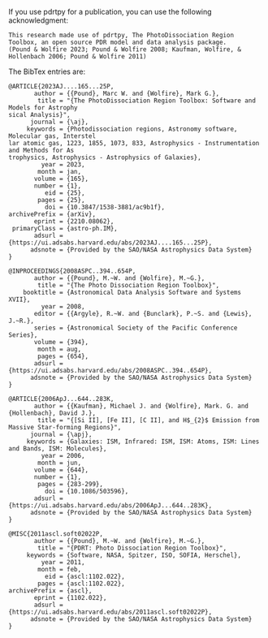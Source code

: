 If you use pdrtpy for a publication, you can use the following acknowledgment:

    This research made use of pdrtpy, The PhotoDissociation Region Toolbox, an open source PDR model and data analysis package.
    (Pound & Wolfire 2023; Pound & Wolfire 2008; Kaufman, Wolfire, & Hollenbach 2006; Pound & Wolfire 2011)

The BibTex entries are:

    @ARTICLE{2023AJ....165...25P,
           author = {{Pound}, Marc W. and {Wolfire}, Mark G.},
            title = "{The PhotoDissociation Region Toolbox: Software and Models for Astrophy
    sical Analysis}",
          journal = {\aj},
         keywords = {Photodissociation regions, Astronomy software, Molecular gas, Interstel
    lar atomic gas, 1223, 1855, 1073, 833, Astrophysics - Instrumentation and Methods for As
    trophysics, Astrophysics - Astrophysics of Galaxies},
             year = 2023,
            month = jan,
           volume = {165},
           number = {1},
              eid = {25},
            pages = {25},
              doi = {10.3847/1538-3881/ac9b1f},
    archivePrefix = {arXiv},
           eprint = {2210.08062},
     primaryClass = {astro-ph.IM},
           adsurl = {https://ui.adsabs.harvard.edu/abs/2023AJ....165...25P},
          adsnote = {Provided by the SAO/NASA Astrophysics Data System}
    }

    @INPROCEEDINGS{2008ASPC..394..654P,
           author = {{Pound}, M.~W. and {Wolfire}, M.~G.},
            title = "{The Photo Dissociation Region Toolbox}",
        booktitle = {Astronomical Data Analysis Software and Systems XVII},
             year = 2008,
           editor = {{Argyle}, R.~W. and {Bunclark}, P.~S. and {Lewis}, J.~R.},
           series = {Astronomical Society of the Pacific Conference Series},
           volume = {394},
            month = aug,
            pages = {654},
           adsurl = {https://ui.adsabs.harvard.edu/abs/2008ASPC..394..654P},
          adsnote = {Provided by the SAO/NASA Astrophysics Data System}
    }

    @ARTICLE{2006ApJ...644..283K,
           author = {{Kaufman}, Michael J. and {Wolfire}, Mark. G. and {Hollenbach}, David J.},
            title = "{[Si II], [Fe II], [C II], and H$_{2}$ Emission from Massive Star-forming Regions}",
          journal = {\apj},
         keywords = {Galaxies: ISM, Infrared: ISM, ISM: Atoms, ISM: Lines and Bands, ISM: Molecules},
             year = 2006,
            month = jun,
           volume = {644},
           number = {1},
            pages = {283-299},
              doi = {10.1086/503596},
           adsurl = {https://ui.adsabs.harvard.edu/abs/2006ApJ...644..283K},
          adsnote = {Provided by the SAO/NASA Astrophysics Data System}
    }
    
    @MISC{2011ascl.soft02022P,
           author = {{Pound}, M.~W. and {Wolfire}, M.~G.},
            title = "{PDRT: Photo Dissociation Region Toolbox}",
         keywords = {Software, NASA, Spitzer, ISO, SOFIA, Herschel},
             year = 2011,
            month = feb,
              eid = {ascl:1102.022},
            pages = {ascl:1102.022},
    archivePrefix = {ascl},
           eprint = {1102.022},
           adsurl = {https://ui.adsabs.harvard.edu/abs/2011ascl.soft02022P},
          adsnote = {Provided by the SAO/NASA Astrophysics Data System}
    }

